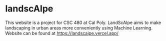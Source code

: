 # landscAIpe
This website is a project for CSC 480 at Cal Poly.
LandScAIpe aims to make landscaping in urban areas more conveniently using Machine Learning.
Website can be found at https://landscaipe.vercel.app/
